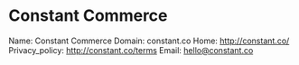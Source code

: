 
# Constant Commerce

Name: Constant Commerce
Domain: constant.co
Home: http://constant.co/
Privacy_policy: http://constant.co/terms
Email: hello@constant.co
